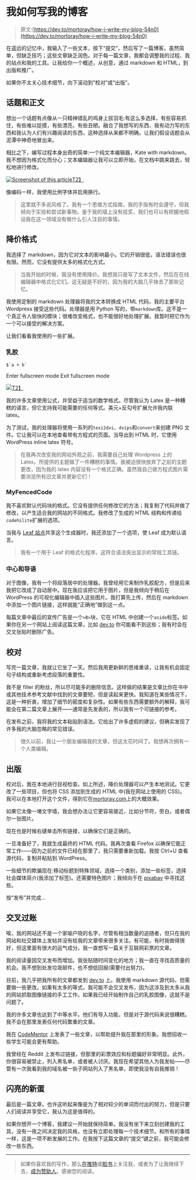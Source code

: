 # 我如何写我的博客

> 原文:[https://dev.to/mortoray/how-i-write-my-blog-54n0](https://dev.to/mortoray/how-i-write-my-blog-54n0)

在遥远的记忆中，我输入了一些文本，按下“提交”，然后写了一篇博客。虽然简单，但缺乏技巧；这些文章缺乏润色。对于每一篇文章，我都会调整我的过程、我的站点和我的工具。让我给你一个概述，从创意，通过 markdown 和 HTML，到出版和推广。

如果你不太关心技术细节，向下滚动到“校对”或“出版”。

## 话题和正文

想出一个话题有点像从一只精神错乱的鸡身上拔羽毛:有这么多选择，有些容易抓住，有些难以捉摸，有些漂亮，有些丑陋。融合了我想写的东西、我有动力写的东西和我认为人们有兴趣阅读的东西，这种选择从来都不明确。让我们假设话题会从泥潭中神奇地冒出来。

相比之下，编写过程本身出奇的简单:一个纯文本编辑器，Kate with markdown。我不想因为格式化而分心；文本编辑器让我可以立即开始，在文档中跳来跳去，轻松地进行修改。

[![Screenshot of this article](../Images/7d44bad29b76f13e26cf3c9f6d09bc09.png)T2】](https://res.cloudinary.com/practicaldev/image/fetch/s--dkI8E3Y4--/c_limit%2Cf_auto%2Cfl_progressive%2Cq_auto%2Cw_880/https://mortoray.files.wordpress.com/2018/04/screenshot_20180406_103825.png)

像编码一样，我使用比例字体并启用换行。

> 这里就不多说风格了。我有一个思维方式指南，我的手指有时会遵守，但我倾向于实验和尝试新事物。鉴于我的墙上没有挂奖，我们也可以有把握地假设我在这一领域没有做什么引人注目的事情。

## 降价格式

我选择了 markdown，因为它对文本的影响最小。它的开销很低，语法错误也很有限。然而，它没有提供太多的格式化方式。

> 当我开始的时候，我没有使用降价。我想我只是写了文本文件，然后在在线编辑器中格式化它们。这无疑是不好的，因为我的大脑几乎抹去了那些记忆。

我使用定制的 markdown 处理器将我的文本转换成 HTML 代码，我的主要平台 Wordpress 接受这些代码。处理器是用 Python 写的，带`markdown`库。这不是一个真正令人愉快的模块；很难改变格式，也不能很好地处理扩展。我暂时把它作为一个可以接受的解决方案。

让我们看看我使用的一些扩展。

### 乳胶

```
$`a + b` 
```

Enter fullscreen mode Exit fullscreen mode

[![](../Images/b8c1435d507e235666361f09188a6b8c.png)T2】](https://res.cloudinary.com/practicaldev/image/fetch/s--fVUC_T2s--/c_limit%2Cf_auto%2Cfl_progressive%2Cq_auto%2Cw_880/https://s0.wp.com/latex.php%3Flatex%3Da%2B%252B%2Bb%26bg%3Dffffff%26fg%3D333333%26s%3D0)

我的许多文章使用公式，并受益于适当的数学格式。尽管我认为 Latex 是一种糟糕的语言，但它支持我可能需要的任何等式。美元+反勾号扩展允许我内联 latex。

为了测试，我的处理器将使用一系列的`texi2dvi`、`dvips`和`convert`来创建 PNG 文件。它让我可以在本地查看带有方程式的页面。当导出到 HTML 时，它使用 WordPress inline latex 符号。

> 在我再次改变我的网站外观之前，我需要自己处理 Wordpress 上的 Latex。所提供的主题做了一件糟糕的事情。我被迫很快放弃了之前的主题更改，因为我的 latex 内容没有一个格式正确。虽然我自己做方程式图片需要浏览所有旧文章并更新它们！

### MyFencedCode

我不喜欢默认代码块的格式。它没有提供任何修改它的方法；我复制了代码并做了修改，以产生适合我的网站的不同格式。我修改了生成的 HTML 结构和传递给`codehilite`扩展的选项。

当我与 [Leaf 站点](http://leaflang.org/)共享这个生成器时，我还添加了一个选项，使 Leaf 成为默认语言。

> 我有一个用于 Leaf 的格式化程序。这符合语法突出显示的常规工具链。

### 中心和导语

对于图像，我有一个将段落居中的处理器。我曾经用它来制作乳胶配方，但是后来我把它改成了自动居中。现在我应该把它用于图片，但是我倾向于稍后在 WordPress 的可视化编辑器中插入这些图片。我打算先上传，然后在 markdown 中添加一个图片链接，这样就能“正确地”做到这一点。

每篇文章中最后的宣传广告是一个`>B>`块，它在 HTML 中创建一个`aside`标签。如果你在另一个网站上阅读这篇文章，比如 [dev.to](https://dev.to/) 你可能看不到这些；我有时会在交叉张贴时删除广告。

## 校对

写完一篇文章，我就让它坐了一天。然后我用更新鲜的思维重读，让我有机会固定句子结构或重新考虑段落的重要性。

我不是 filler 的粉丝，所以尽可能多的删除信息。这样做的结果是文章比你在书中或其他技术参考文献中找到的文章要短，但是读起来更快。我知道在某些情况下，这是一种折衷，增加了细节的密度和复杂性。如果有些东西需要额外的解释，我可能会在第二篇文章上展开——通常是先发表的，所以我有一个可链接的参考。

在发布之前，我将我的文本粘贴到语法。它给出了许多虚假的建议，但确实发现了许多我的大脑忽略的常见错误。

> 很久以前，我让一个朋友编辑我的文章，但这太花时间了。我想再次拥有一个人类编辑。

## 出版

校对后，我在本地进行目视检查。如上所述，降价处理器可以产生本地测试。它更改了一些项目，但也将 CSS 添加到生成的 HTML 中(我在网站上使用的 CSS)。我可以在本地打开这个文件，得到它在[mortoray.com](https://mortoray.com)上的大概效果。

如果它太像一堵文字墙，我会想办法让它更容易接近，比如分节符，旁白，或者偶尔一张图片。

现在也是时候右键单击所有链接，以确保它们是正确的。

一旦准备好了，我就生成最终的 HTML 代码。我再次查看 Firefox 以确保它能正常工作——因为之前的文件已经在那里了，我只需要重新加载。我按 Ctrl+U 查看源代码，复制并粘贴到 WordPress。

一些细节的欺骗现在:移动标题到特殊领域，选择一个类别，添加一些标签，选择社会媒体简介(我添加了标签)。还需要特色图片；我倾向于在 [pixabay](https://pixabay.com) 中寻找这些。

按“发布”并完成...

## 交叉过账

唉，我的网站还不是一个家喻户晓的名字，尽管有相当数量的追随者，但只在我的网站和社交媒体上发帖并没有给我的文章带来很多关注。有可能，有时我做得很好，但这里面有很大的运气成分。我一直想写一篇关于互联网彩票的文章。

我的阅读量因交叉发布而增加。我张贴随时间变化的地方；我一直在寻找高质量的机会。我不想到处发垃圾邮件，也不想低回报(需要付出努力)。

目前，我几乎把我所有的文章都发到 [dev.to](https://dev.to/mortoray) 上。我使用 markdown 源代码，但需要做一些更改。如果有太多的等式，我可能不会交叉发布，因为这涉及到太多从我的网站抓取图像链接的手工工作。如果我已经开始制作自己的乳胶图像，这就不是问题了。

我的许多文章也达到了中等水平。他们有导入功能，但是对于源代码来说很糟糕。我不会在那里发表任何代码繁重的文章。

我在 [CodeMentor](https://www.codementor.io/edaqa) 上发表了一些文章，以帮助提升我在那里的形象。我想招收一些学生可能会更有帮助。

我曾经在 Reddit 上发布过链接，但那里的彩票效应和标题偏好非常明显。此外，你很容易被禁止，列入黑名单，或者被人讨厌。我现在希望其他人为我发帖——尽管有一次我看到我的域名被一些子网站列入了黑名单，即使我没有自我推销！

## 闪亮的新蛋

最后是一篇文章。也许这听起来像是为了相对较少的单词而付出的努力，但是只要人们阅读并享受它，我认为这是值得的。

如果你想开一个博客，我建议一开始就保持简单。我没有坐下来立刻创建我的工具，没有一夜之间决定我的风格，也没有立即处理每一个技术细节。和所有的事情一样，这是一项不断发展的工作。在我按下这篇文章的“提交”键之前，我可能会修改一些东西。

* * *

> 如果你喜欢我的写作，那么[在推特](https://twitter.com/edaqa)或[脸书](https://www.facebook.com/mortoray/)上关注我，或者为了让我继续下去，[成为赞助人](https://www.patreon.com/mortoray)。感谢您的阅读。